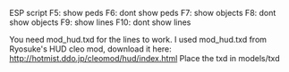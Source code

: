 ESP script
F5: show peds
F6: dont show peds
F7: show objects
F8: dont show objects
F9: show lines
F10: dont show lines

You need mod_hud.txd for the lines to work.
I used mod_hud.txd from Ryosuke's HUD cleo mod, download it here: http://hotmist.ddo.jp/cleomod/hud/index.html
Place the txd in models/txd

